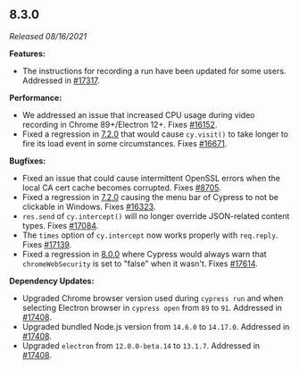 ## 8.3.0

_Released 08/16/2021_

**Features:**

- The instructions for recording a run have been updated for some users.
  Addressed in [#17317](https://github.com/cypress-io/cypress/issues/17317).

**Performance:**

- We addressed an issue that increased CPU usage during video recording in
  Chrome 89+/Electron 12+. Fixes
  [#16152](https://github.com/cypress-io/cypress/issues/16152).
- Fixed a regression in [7.2.0](/guides/references/changelog#7-2-0) that would
  cause `cy.visit()` to take longer to fire its load event in some
  circumstances. Fixes
  [#16671](https://github.com/cypress-io/cypress/issues/16671).

**Bugfixes:**

- Fixed an issue that could cause intermittent OpenSSL errors when the local CA
  cert cache becomes corrupted. Fixes
  [#8705](https://github.com/cypress-io/cypress/issues/8705).
- Fixed a regression in [7.2.0](/guides/references/changelog#7-2-0) causing the
  menu bar of Cypress to not be clickable in Windows. Fixes
  [#16323](https://github.com/cypress-io/cypress/issues/16323).
- `res.send` of `cy.intercept()` will no longer override JSON-related content
  types. Fixes [#17084](https://github.com/cypress-io/cypress/issues/17084).
- The `times` option of `cy.intercept` now works properly with `req.reply`.
  Fixes [#17139](https://github.com/cypress-io/cypress/issues/17139).
- Fixed a regression in [8.0.0](/guides/references/changelog#8-0-0) where
  Cypress would always warn that `chromeWebSecurity` is set to "false" when it
  wasn't. Fixes [#17614](https://github.com/cypress-io/cypress/issues/17614).

**Dependency Updates:**

- Upgraded Chrome browser version used during `cypress run` and when selecting
  Electron browser in `cypress open` from `89` to `91`. Addressed in
  [#17408](https://github.com/cypress-io/cypress/pull/17408).
- Upgraded bundled Node.js version from `14.6.0` to `14.17.0`. Addressed in
  [#17408](https://github.com/cypress-io/cypress/pull/17408).
- Upgraded `electron` from `12.0.0-beta.14` to `13.1.7`. Addressed in
  [#17408](https://github.com/cypress-io/cypress/pull/17408).
